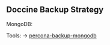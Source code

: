 ## Doccine Backup Strategy

MongoDB:

Tools:
-> [percona-backup-mongodb](<()[https://github.com/percona/percona-backup-mongodb]>)
